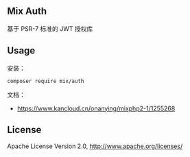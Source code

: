 ## Mix Auth

基于 PSR-7 标准的 JWT 授权库

## Usage

安装：

```
composer require mix/auth
```

文档：

- https://www.kancloud.cn/onanying/mixphp2-1/1255268

## License

Apache License Version 2.0, http://www.apache.org/licenses/
